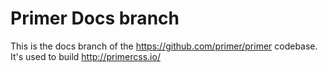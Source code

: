 # Primer Docs branch

This is the docs branch of the https://github.com/primer/primer codebase. It's used to build http://primercss.io/
